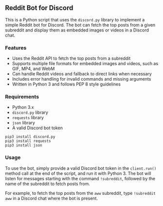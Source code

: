 ## Reddit Bot for Discord

This is a Python script that uses the `discord.py` library to implement a simple Reddit bot for Discord. The bot can fetch the top posts from a given subreddit and display them as embedded images or videos in a Discord chat.

### Features

- Uses the Reddit API to fetch the top posts from a subreddit
- Supports multiple file formats for embedded images and videos, such as GIF, MP4, and WebM
- Can handle Reddit videos and fallback to direct links when necessary
- Includes error handling for invalid commands and missing arguments
- Written in Python 3 and follows PEP 8 style guidelines

### Requirements

- Python 3.x
- `discord.py` library
- `requests` library
- `json` library
- A valid Discord bot token

```
pip3 install discord.py
pip3 install requests
pip3 install json
```

### Usage

To use the bot, simply provide a valid Discord bot token in the `client.run()` method call at the end of the script, and run it with Python 3. The bot will listen for messages starting with the command `!subreddit`, followed by the name of the subreddit to fetch posts from.

For example, to fetch the top posts from the `aww` subreddit, type `!subreddit aww` in a Discord chat where the bot is present.
